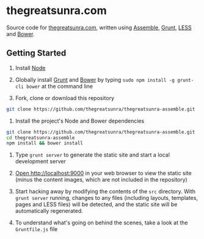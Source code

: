 # thegreatsunra.com

Source code for [thegreatsunra.com](http://thegreatsunra.com), written using [Assemble](http://assemble.io), [Grunt](http://gruntjs.com), [LESS](http://lesscss.org) and [Bower](http://bower.io).

## Getting Started

1. Install [Node](http://nodejs.org)

1. Globally install [Grunt](http://gruntjs.com/) and [Bower](http://bower.io/) by typing `sudo npm install -g grunt-cli bower` at the command line

1. Fork, clone or download this repository

``` bash
git clone https://github.com/thegreatsunra/thegreatsunra-assemble.git
```

1. Install the project's Node and Bower dependencies

``` bash
git clone https://github.com/thegreatsunra/thegreatsunra-assemble.git
cd thegreatsunra-assemble
npm install && bower install
```

1. Type `grunt server` to generate the static site and start a local development server

1. [Open http://localhost:9000](http://localhost:9000) in your web browser to view the static site (minus the content images, which are not included in the repository)

1. Start hacking away by modifying the contents of the `src` directory. With `grunt server` running, changes to any files (including layouts, templates, pages and LESS files) will be detected, and the static site will be automatically regenerated.

1. To understand what's going on behind the scenes, take a look at the `Gruntfile.js` file